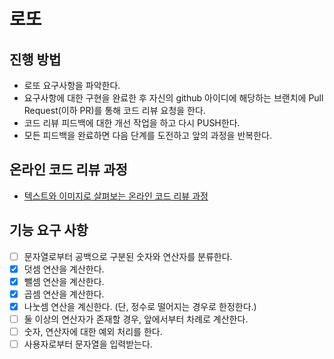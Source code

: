 # 로또
## 진행 방법
* 로또 요구사항을 파악한다.
* 요구사항에 대한 구현을 완료한 후 자신의 github 아이디에 해당하는 브랜치에 Pull Request(이하 PR)를 통해 코드 리뷰 요청을 한다.
* 코드 리뷰 피드백에 대한 개선 작업을 하고 다시 PUSH한다.
* 모든 피드백을 완료하면 다음 단계를 도전하고 앞의 과정을 반복한다.

## 온라인 코드 리뷰 과정
* [텍스트와 이미지로 살펴보는 온라인 코드 리뷰 과정](https://github.com/next-step/nextstep-docs/tree/master/codereview)

## 기능 요구 사항
- [ ] 문자열로부터 공백으로 구분된 숫자와 연산자를 분류한다.    
- [x] 덧셈 연산을 계산한다.  
- [x] 뺄셈 연산을 계산한다.  
- [x] 곱셈 연산을 계산한다.  
- [x] 나눗셈 연산을 계신한다. (단, 정수로 떨어지는 경우로 한정한다.)   
- [ ] 둘 이상의 연산자가 존재할 경우, 앞에서부터 차례로 계산한다.  
- [ ] 숫자, 연산자에 대한 예외 처리를 한다.  
- [ ] 사용자로부터 문자열을 입력받는다.  
